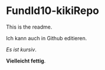 FundId10-kikiRepo
=================
This is the readme.

Ich kann auch in Github editieren.

*Es ist kursiv*.

**Vielleicht fettig**.